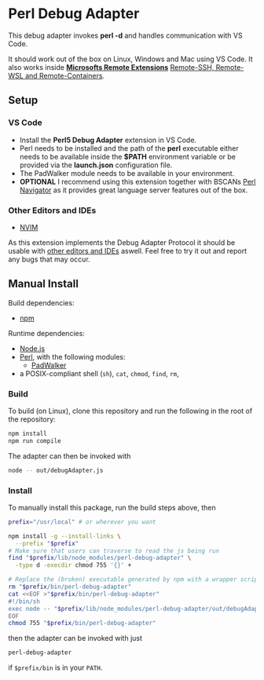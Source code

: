 # Perl Debug Adapter

This debug adapter invokes **perl -d**  and handles communication with VS Code.

It should work out of the box on Linux, Windows and Mac using VS Code. It also works inside [**Microsofts Remote Extensions**](https://code.visualstudio.com/docs/remote/remote-overview) [Remote-SSH, Remote-WSL and Remote-Containers](https://marketplace.visualstudio.com/items?itemName=ms-vscode-remote.vscode-remote-extensionpack).

## Setup

### VS Code

* Install the **Perl5 Debug Adapter** extension in VS Code.
* Perl needs to be installed and the path of the **perl** executable either needs to be available inside the **$PATH** environment variable or be provided via the **launch.json** configuration file.
* The PadWalker module needs to be available in your environment.
* **OPTIONAL** I recommend using this extension together with BSCANs [Perl Navigator](https://marketplace.visualstudio.com/items?itemName=bscan.perlnavigator) as it provides great language server features out of the box.

### Other Editors and IDEs


* [NVIM](https://github.com/mfussenegger/nvim-dap/wiki/Debug-Adapter-installation#perl-debug-adapter)

As this extension implements the Debug Adapter Protocol it should be usable with [other editors and IDEs](https://microsoft.github.io/debug-adapter-protocol/implementors/tools/) aswell.
Feel free to try it out and report any bugs that may occur.

## Manual Install

Build dependencies:

* [npm](https://www.npmjs.com/)

Runtime dependencies:

* [Node.js](https://nodejs.org/)
* [Perl](https://www.perl.org/), with the following modules:
  * [PadWalker](https://metacpan.org/release/PadWalker)
* a POSIX-compliant shell (`sh`), `cat`, `chmod`, `find`, `rm`,

### Build

To build (on Linux), clone this repository and run the following in the root of the repository:

```sh
npm install
npm run compile
```

The adapter can then be invoked with

```sh
node -- out/debugAdapter.js
```

### Install

To manually install this package, run the build steps above, then

```sh
prefix="/usr/local" # or wherever you want

npm install -g --install-links \
  --prefix "$prefix"
# Make sure that users can traverse to read the js being run
find "$prefix/lib/node_modules/perl-debug-adapter" \
  -type d -execdir chmod 755 '{}' +

# Replace the (broken) executable generated by npm with a wrapper script
rm "$prefix/bin/perl-debug-adapter"
cat <<EOF >"$prefix/bin/perl-debug-adapter"
#!/bin/sh
exec node -- "$prefix/lib/node_modules/perl-debug-adapter/out/debugAdapter.js" "$@"
EOF
chmod 755 "$prefix/bin/perl-debug-adapter"
```

then the adapter can be invoked with just

```sh
perl-debug-adapter
```

if `$prefix/bin` is in your `PATH`.
